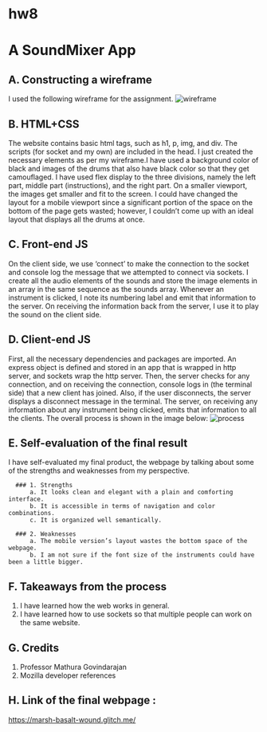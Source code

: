 # hw8

# A SoundMixer App


## A. Constructing a wireframe

I used the following wireframe for the assignment.
![wireframe](https://dt1930.github.io/connections_labs2022/hw8/wireframe.png?raw=true)

## B. HTML+CSS

The website contains basic html tags, such as h1, p, img, and div. The scripts (for socket and my own) are included in the head. I just created the necessary elements as per my wireframe.I have used a background color of black and images of the drums that also have black color so that they get camouflaged. I have used flex display to the three divisions, namely the left part, middle part (instructions), and the right part. On a smaller viewport, the images get smaller and fit to the screen. I could have changed the layout for a mobile viewport since a significant portion of the space on the bottom of the page gets wasted; however, I couldn’t come up with an ideal layout that displays all the drums at once.

## C. Front-end JS

On the client side, we use ‘connect’ to make the connection to the socket and console log the message that we attempted to connect via sockets. I create all the audio elements of the sounds and store the image elements in an array in the same sequence as the sounds array. Whenever an instrument is clicked, I note its numbering label and emit that information to the server. On receiving the information back from the server, I use it to play the sound on the client side.  


## D. Client-end JS

First, all the necessary dependencies and packages are imported. An express object is defined and stored in an app that is wrapped in http server, and sockets wrap the http server. Then, the server checks for any connection, and on receiving the connection, console logs in (the terminal side) that a new client has joined. Also, if the user disconnects, the server displays a disconnect message in the terminal. The server, on receiving any information about any instrument being clicked, emits that information to all the clients. The overall process is shown in the image below:
![process](https://dt1930.github.io/connections_labs2022/hw8/process.png?raw=true)


## E. Self-evaluation of the final result

I have self-evaluated my final product, the webpage by talking about some of the strengths and weaknesses from my perspective.

      ### 1. Strengths
          a. It looks clean and elegant with a plain and comforting interface. 
          b. It is accessible in terms of navigation and color combinations.
          c. It is organized well semantically.
          
      ### 2. Weaknesses
          a. The mobile version’s layout wastes the bottom space of the webpage.
          b. I am not sure if the font size of the instruments could have been a little bigger.
      
      
## F. Takeaways from the process
  
  1. I have learned how the web works in general.
  2. I have learned how to use sockets so that multiple people can work on the same website.
  
## G. Credits

  1. Professor Mathura Govindarajan 
  2. Mozilla developer references


## H. Link of the final webpage : 
https://marsh-basalt-wound.glitch.me/


